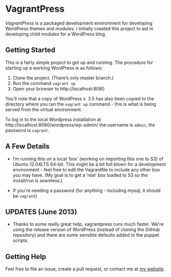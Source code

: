 # VagrantPress

*VagrantPress* is a packaged development environment for developing WordPress themes and modules.  I initially created this project to aid in developing child modules for a WordPress blog.

## Getting Started

This is a fairly simple project to get up and running.  The procedure for starting up a working WordPress is as follows:

1. Clone the project.  (There’s only master branch.)
2. Run the command `vagrant up`
3. Open your browser to http://localhost:8080

You’ll note that a copy of WordPress v. 3.5 has also been copied to the directory where you ran the `vagrant up` command - this is what is being served from the virtual environment.

To log in to the local Wordpress installation at http://localhost:8080/wordpress/wp-admin/ the username is `admin`, the password is `vagrant`.

## A Few Details

* I’m running this on a local ‘box’ (working on importing this one to S3) of Ubuntu 12.04LTS 64-bit.  This might be a bit full blown for a development environment - feel free to edit the Vagrantfile to include any other box you may have.  (My goal is to get a ‘real’ box loaded to S3 so the install/run is seamless.)

* If you're needing a password (for anything - including mysql, it should be `vagrant`)

## UPDATES (June 2013)

* Thanks to some really great help, vagrantpress runs much faster.  We're using the release version of WordPress (instead of cloning the GitHub repository) and there are some sensible defaults added to the puppet scripts.

## Getting Help

Feel free to file an issue, create a pull request, or contact me at [my website][chadthompson].

[chadthompson]: http://chadthompson.me
